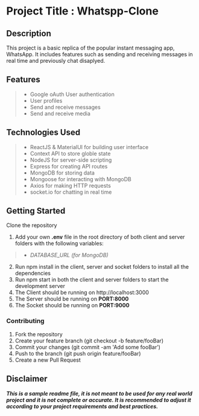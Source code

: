 # Project Title : Whatspp-Clone
## Description
This project is a basic replica of the popular instant messaging app, WhatsApp. It includes features such as sending and receiving messages in real time and previously chat disaplyed.

## Features
  > - Google oAuth User authentication
  > - User profiles
  > - Send and receive messages
  > - Send and receive media


## Technologies Used
> - ReactJS & MaterialUI for building user interface
> - Context API to store globle state
> - NodeJS for server-side scripting
> - Express for creating API routes
> - MongoDB for storing data
> - Mongoose for interacting with MongoDB
> - Axios for making HTTP requests
> - socket.io for chatting in real time

## Getting Started
Clone the repository
1. Add your own **.env** file in the root directory of both client and server folders with the following variables:
> - *DATABASE_URL (for MongoDB)*
2. Run npm install in  the client, server and socket folders to install all the dependencies
3. Run npm start in both the client and server folders to start the development server
4. The Client should be running on http://localhost:3000
5. The Server should be running on **PORT:8000**
6. The Socket should be running on **PORT:9000**
### Contributing
1. Fork the repository
2. Create your feature branch (git checkout -b feature/fooBar)
3. Commit your changes (git commit -am 'Add some fooBar')
4. Push to the branch (git push origin feature/fooBar)
5. Create a new Pull Request


## Disclaimer
***This is a sample readme file, it is not meant to be used for any real world project and it is not complete or accurate. It is recommended to adjust it according to your project requirements and best practices.***
